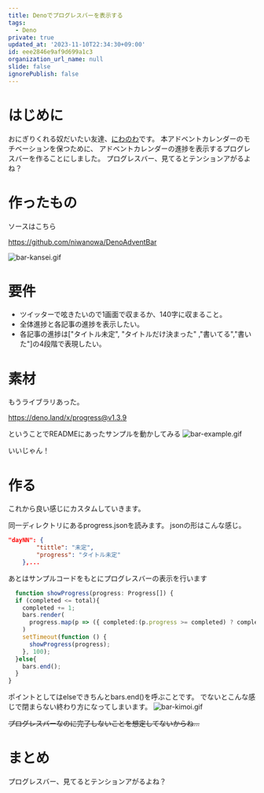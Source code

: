 ```yaml
---
title: Denoでプログレスバーを表示する
tags:
  - Deno
private: true
updated_at: '2023-11-10T22:34:30+09:00'
id: eee2846e9af9d699a1c3
organization_url_name: null
slide: false
ignorePublish: false
---
```


# はじめに

おにぎりくれる奴だいたい友達、[にわのわ](https://twitter.com/niwa_nowa)です。
本アドベントカレンダーのモチベーションを保つために、
アドベントカレンダーの進捗を表示するプログレスバーを作ることにしました。
プログレスバー、見てるとテンションアがるよね？

# 作ったもの
ソースはこちら

https://github.com/niwanowa/DenoAdventBar

![bar-kansei.gif](https://qiita-image-store.s3.ap-northeast-1.amazonaws.com/0/590707/a0e8eee9-ba6c-c596-8d35-63363f09b13b.gif)

# 要件

- ツイッターで呟きたいので1画面で収まるか、140字に収まること。
- 全体進捗と各記事の進捗を表示したい。
- 各記事の進捗は["タイトル未定", "タイトルだけ決まった" ,"書いてる","書いた"]の4段階で表現したい。

# 素材

もうライブラリあった。

https://deno.land/x/progress@v1.3.9

ということでREADMEにあったサンプルを動かしてみる
![bar-example.gif](https://qiita-image-store.s3.ap-northeast-1.amazonaws.com/0/590707/a2b27c0c-cb88-a653-daa0-9a28e7bdd953.gif)

いいじゃん！

# 作る

これから良い感じにカスタムしていきます。

同一ディレクトリにあるprogress.jsonを読みます。 jsonの形はこんな感じ。

```progress.json
"dayNN": {
        "tittle": "未定",
        "progress": "タイトル未定"
    },...
```

あとはサンプルコードをもとにプログレスバーの表示を行います

```main.ts
  function showProgress(progress: Progress[]) {
  if (completed <= total){
    completed += 1;
    bars.render(
      progress.map(p => ({ completed:(p.progress >= completed) ? completed:p.progress, total,  text: p.title }))
    )
    setTimeout(function () {
      showProgress(progress);
    }, 100);
  }else{
    bars.end();
  }
}
```
ポイントとしてはelseできちんとbars.end()を呼ぶことです。
でないとこんな感じで閉まらない終わり方になってしまいます。
![bar-kimoi.gif](https://qiita-image-store.s3.ap-northeast-1.amazonaws.com/0/590707/5280bdb1-de23-cebc-ceeb-b82da8bbd2a4.gif)

~~プログレスバーなのに完了しないことを想定してないからね…~~

# まとめ

プログレスバー、見てるとテンションアがるよね？
